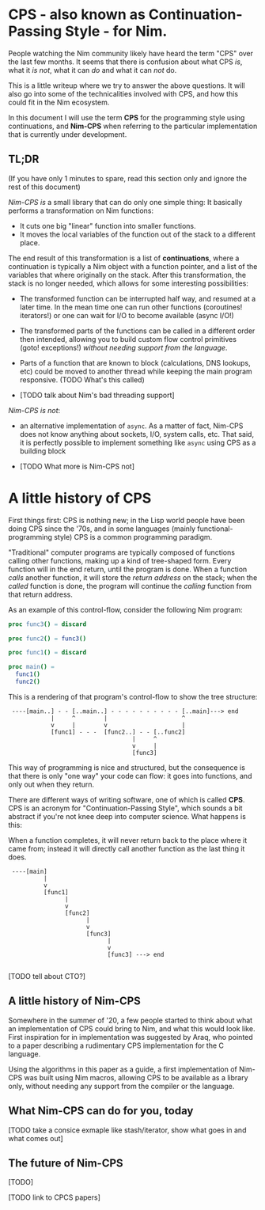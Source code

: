 
# CPS - also known as Continuation-Passing Style - for Nim.

People watching the Nim community likely have heard the term "CPS" over the
last few months. It seems that there is confusion about what CPS _is_, what it
_is not_, what it can _do_ and what it can _not_ do.

This is a little writeup where we try to answer the above questions. It will
also go into some of the technicalities involved with CPS, and how this could
fit in the Nim ecosystem.

In this document I will use the term **CPS** for the programming style using
continuations, and **Nim-CPS** when referring to the particular implementation
that is currently under development.

## TL;DR

(If you have only 1 minutes to spare, read this section only and ignore the
rest of this document)

*Nim-CPS is* a small library that can do only one simple thing: It basically
performs a transformation on Nim functions:

- It cuts one big "linear" function into smaller functions.
- It moves the local variables of the function out of the stack to a different
  place.

The end result of this transformation is a list of **continuations**, where a
continuation is typically a Nim object with a function pointer, and a list of
the variables that where originally on the stack. After this transformation,
the stack is no longer needed, which allows for some interesting possibilities:

- The transformed function can be interrupted half way, and resumed at a later
  time.  In the mean time one can run other functions (coroutines! iterators!)
  or one can wait for I/O to become available (async I/O!)

- The transformed parts of the functions can be called in a different order
  then intended, allowing you to build custom flow control primitives (goto!
  exceptions!) _without needing support from the language_.

- Parts of a function that are known to block (calculations, DNS lookups, etc)
  could be moved to another thread while keeping the main program responsive.
  (TODO What's this called)

- [TODO talk about Nim's bad threading support]

*Nim-CPS is not*:

- an alternative implementation of `async`. As a matter of fact, Nim-CPS does
not know anything about sockets, I/O, system calls, etc. That said, it is
perfectly possible to implement something like `async` using CPS as a building
block

- [TODO What more is Nim-CPS not]



# A little history of CPS

First things first: CPS is nothing new; in the Lisp world people have been
doing CPS since the '70s, and in some languages (mainly functional-programming
style) CPS is a common programming paradigm.

"Traditional" computer programs are typically composed of functions calling
other functions, making up a kind of tree-shaped form. Every function will in
the end return, until the program is done. When a function *calls* another
function, it will store the *return address* on the stack; when the *called*
function is done, the program will continue the *calling* function from that
return address.

As an example of this control-flow, consider the following Nim program:

```nim
proc func3() = discard

proc func2() = func3()

proc func1() = discard

proc main() =
  func1()
  func2()
```

This is a rendering of that program's control-flow to show the tree structure:

```
 ----[main..] - - [..main..] - - - - - - - - - - [..main]---> end
            |     ^        |                     ^
            v     |        v                     |
            [func1] - - -  [func2..] - - [..func2]
                                   |     ^ 
                                   v     | 
                                   [func3] 
```

This way of programming is nice and structured, but the consequence is that
there is only "one way" your code can flow: it goes into functions, and only
out when they return.

There are different ways of writing software, one of which is called **CPS**.
CPS is an acronym for "Continuation-Passing Style", which sounds a bit abstract
if you're not knee deep into computer science. What happens is this:

When a function completes, it will never return back to the place where it came
from; instead it will directly call another function as the last thing it does.

```
 ----[main]   
          |   
          v    
          [func1]
                |   
                v    
                [func2]
                      |   
                      v    
                      [func3]
                            |   
                            v    
                            [func3] ---> end
                 
```

[TODO tell about CTO?]


## A little history of Nim-CPS

Somewhere in the summer of '20, a few people started to think about what an
implementation of CPS could bring to Nim, and what this would look like. First
inspiration for in implementation was suggested by Araq, who pointed to a paper
describing a rudimentary CPS implementation for the C language.

Using the algorithms in this paper as a guide, a first implementation of
Nim-CPS was built using Nim macros, allowing CPS to be available as a library
only, without needing any support from the compiler or the language.


## What Nim-CPS can do for you, today

[TODO take a consice exmaple like stash/iterator, show what goes in and what comes out]


## The future of Nim-CPS

[TODO]



[TODO link to CPCS papers]

